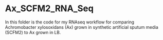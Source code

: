 # Ax_SCFM2_RNA_Seq

In this folder is the code for my RNAseq workflow for comparing Achromobacter xylosoxidans (Ax) grown in synthetic artificial sputum media (SCFM2) to Ax grown in LB.
